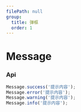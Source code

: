```yaml
---
filePath: null
group:
  title: 弹框
  order: 1
---
```


# Message

<code src='./demo.tsx'></code>

### Api

```js
Message.success('提示内容');
Message.error('提示内容');
Message.warning('提示内容');
Message.info('提示内容');
```
